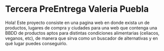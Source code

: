 # Tercera PreEntrega Valeria Puebla
Hola! Este proyecto consiste en una pagina web en donde exista un de productos, lugares de compra y ciudades para una web que contenga una BBDD de productos aptos para distintas condiciones alimentarias (celiacos, veganos, etc), de manera que sirva como un buscador de alternativas y en qué lugar puedes conseguirlo.
